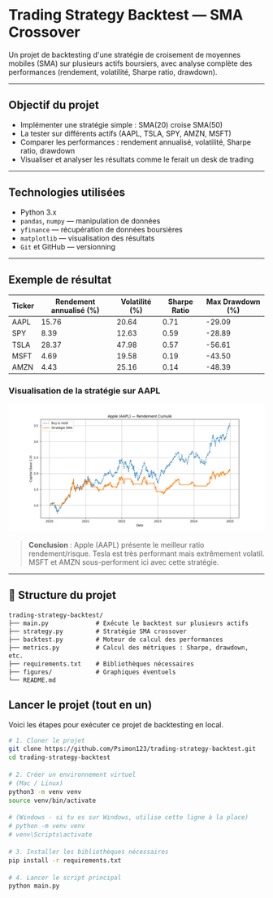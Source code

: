 # Trading Strategy Backtest — SMA Crossover

Un projet de backtesting d'une stratégie de croisement de moyennes mobiles (SMA) sur plusieurs actifs boursiers, avec analyse complète des performances (rendement, volatilité, Sharpe ratio, drawdown).

---

## Objectif du projet

- Implémenter une stratégie simple : SMA(20) croise SMA(50)
- La tester sur différents actifs (AAPL, TSLA, SPY, AMZN, MSFT)
- Comparer les performances : rendement annualisé, volatilité, Sharpe ratio, drawdown
- Visualiser et analyser les résultats comme le ferait un desk de trading

---

## Technologies utilisées

- Python 3.x
- `pandas`, `numpy` — manipulation de données
- `yfinance` — récupération de données boursières
- `matplotlib` — visualisation des résultats
- `Git` et GitHub — versionning

---

## Exemple de résultat

| Ticker | Rendement annualisé (%) | Volatilité (%) | Sharpe Ratio | Max Drawdown (%) |
|--------|--------------------------|----------------|---------------|------------------|
| AAPL   | 15.76                    | 20.64          | 0.71          | -29.09           |
| SPY    | 8.39                     | 12.63          | 0.59          | -28.89           |
| TSLA   | 28.37                    | 47.98          | 0.57          | -56.61           |
| MSFT   | 4.69                     | 19.58          | 0.19          | -43.50           |
| AMZN   | 4.43                     | 25.16          | 0.14          | -48.39           |

### Visualisation de la stratégie sur AAPL

![AAPL Backtest](figures/aapl_backtest.png)

> **Conclusion** : Apple (AAPL) présente le meilleur ratio rendement/risque. Tesla est très performant mais extrêmement volatil. MSFT et AMZN sous-performent ici avec cette stratégie.

---

## 📂 Structure du projet

```
trading-strategy-backtest/
├── main.py             # Exécute le backtest sur plusieurs actifs
├── strategy.py         # Stratégie SMA crossover
├── backtest.py         # Moteur de calcul des performances
├── metrics.py          # Calcul des métriques : Sharpe, drawdown, etc.
├── requirements.txt    # Bibliothèques nécessaires
├── figures/            # Graphiques éventuels
└── README.md
```

## Lancer le projet (tout en un)

Voici les étapes pour exécuter ce projet de backtesting en local.

```bash
# 1. Cloner le projet
git clone https://github.com/Psimon123/trading-strategy-backtest.git
cd trading-strategy-backtest

# 2. Créer un environnement virtuel
# (Mac / Linux)
python3 -m venv venv
source venv/bin/activate

# (Windows - si tu es sur Windows, utilise cette ligne à la place)
# python -m venv venv
# venv\Scripts\activate

# 3. Installer les bibliothèques nécessaires
pip install -r requirements.txt

# 4. Lancer le script principal
python main.py
